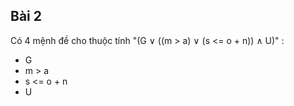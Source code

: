## Bài 2
Có 4 mệnh đề cho thuộc tính "(G ∨ ((m > a) ∨ (s <= o + n)) ∧ U)" :
- G
- m > a
- s <= o + n
- U
